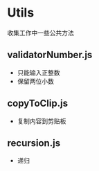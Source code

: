 # Utils
收集工作中一些公共方法

## validatorNumber.js
+ 只能输入正整数
+ 保留两位小数

## copyToClip.js
+ 复制内容到剪贴板

## recursion.js
+ 递归
